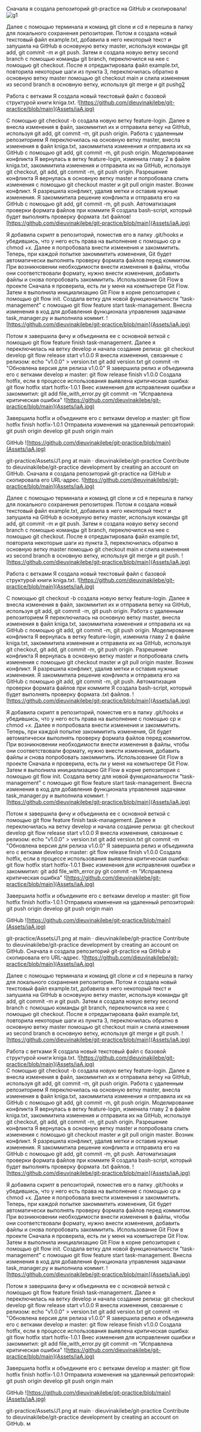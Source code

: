 Сначала я создала репозиторий git-practice на GitHub и скопировала! ![g1](https://github.com/dieuvinakilebe/git-practice/assets/130928224/b1f2eb0c-e811-48df-8326-ba268f442a87)




Далее с помощью терминала и команд git clone и cd я перешла в папку для локального сохранения репозитория.
Потом я создала новый текстовый файл example.txt, добавила в него некоторый текст и запушила на GitHub в основуную ветку master, используя команды git add, git commit -m и git push.
Затем я создала новую ветку second branch с помощью команды git branch, переключился на нее с помощью git checkout.
После я отредактировала файл example.txt, повторила некоторые шаги из пункта 3, переключилась обратно в основную ветку master помощью git checkout main и слила изменения из second branch в основную ветку, используя git merge и git push[g2](https://github.com/dieuvinakilebe/git-practice/assets/130928224/2fdce9a8-5bad-428a-9298-7ce33e018028)


  


Работа с ветками
Я создала новый текстовый файл с базовой структурой книги kniga.txt.
 ![https://github.com/dieuvinakilebe/git-practice/blob/main](Assets/iaA.jpg)

С помощью git checkout -b создала новую ветку feature-login.
Далее я внесла изменения в файл, закоммитил их и отправила ветку на GitHub, используя git add, git commit -m, git push origin.
Работа с удаленным репозиторием
Я переключилась на основную ветку master, внесла изменения в файл kniga.txt, закоммитила изменения и отправила их на GitHub с помощью git add, git commit -m, git push origin.
Моделирование конфликта
Я вернулась в ветку feature-login, изменила главу 2 в файле kniga.txt, закоммитила изменения и отправила их на GitHub, используя git checkout, git add, git commit -m, git push origin.
Разрешение конфликта
Я вернулась в основную ветку master и попробовала слить изменения с помощью git checkout master и git pull origin master. Возник конфликт.
Я разрешила конфликт, удалив метки и оставив нужные изменения.
Я закоммитила решение конфликта и отправила его на GitHub с помощью git add, git commit -m, git push.
Автоматизация проверки формата файлов при коммите
Я создала bash-script, который будет выполнять проверку формата .txt файлов![https://github.com/dieuvinakilebe/git-practice/blob/main](Assets/iaA.jpg)

Я добавила скрипт в репозиторий, поместив его в папку .git/hooks и убедившись, что у него есть права на выполнение с помощью cp и chmod +x.
Далее я попробовала внести изменения и закоммитить. Теперь, при каждой попытке закоммитить изменения, Git будет автоматически выполнять проверку формата файлов перед коммитом.
При возникновении необходимости внести изменения в файлы, чтобы они соответствовали формату, нужно внести изменения, добавить файлы и снова попробовать закоммитить.
Использование Git Flow в проекте
Сначала я проверила, есть ли у меня на компьютере Git Flow.
Затем я выполнила инициализацию Git Flow в корне репозитория с помощью git flow init.
Создала ветку для новой функциональности "task-management" с помощью git flow feature start task-management.
Внесла изменения в код для добавления функционала управления задачами task_manager.py и выполнила коммит.
  ![https://github.com/dieuvinakilebe/git-practice/blob/main](Assets/iaA.jpg)

Потом я завершила фичу и объединила ее с основной веткой с помощью git flow feature finish task-management.
Далее я переключилась на ветку develop и начала создание релиза:
git checkout develop
git flow release start v1.0.0
Я внесла изменения, связанные с релизом:
echo "v1.0.0" > version.txt
git add version.txt
git commit -m "Обновлена версия для релиза v1.0.0"
Я завершила релиз и объединила его с ветками develop и master:
git flow release finish v1.0.0
Создала hotfix, если в процессе использования выявлена критическая ошибка:
git flow hotfix start hotfix-1.0.1
Внес изменения для исправления ошибки и закоммитил:
git add file_with_error.py
git commit -m "Исправлена критическая ошибка"
  ![https://github.com/dieuvinakilebe/git-practice/blob/main](Assets/iaA.jpg)

Завершила hotfix и объедините его с ветками develop и master:
git flow hotfix finish hotfix-1.0.1
Отправила изменения на удаленный репозиторий:
git push origin develop
git push origin main

GitHub ![https://github.com/dieuvinakilebe/git-practice/blob/main](Assets/iaA.jpg)

git-practice/Assets/J1.png at main · dieuvinakilebe/git-practice
Contribute to dieuvinakilebe/git-practice development by creating an account on GitHub.
Сначала я создала репозиторий git-practice на GitHub и скопировала его URL-адрес.
  ![https://github.com/dieuvinakilebe/git-practice/blob/main](Assets/iaA.jpg)

Далее с помощью терминала и команд git clone и cd я перешла в папку для локального сохранения репозитория.
Потом я создала новый текстовый файл example.txt, добавила в него некоторый текст и запушила на GitHub в основуную ветку master, используя команды git add, git commit -m и git push.
Затем я создала новую ветку second branch с помощью команды git branch, переключился на нее с помощью git checkout.
После я отредактировала файл example.txt, повторила некоторые шаги из пункта 3, переключилась обратно в основную ветку master помощью git checkout main и слила изменения из second branch в основную ветку, используя git merge и git push.
  ![https://github.com/dieuvinakilebe/git-practice/blob/main](Assets/iaA.jpg)

Работа с ветками
Я создала новый текстовый файл с базовой структурой книги kniga.txt.
  ![https://github.com/dieuvinakilebe/git-practice/blob/main](Assets/iaA.jpg)

С помощью git checkout -b создала новую ветку feature-login.
Далее я внесла изменения в файл, закоммитил их и отправила ветку на GitHub, используя git add, git commit -m, git push origin.
Работа с удаленным репозиторием
Я переключилась на основную ветку master, внесла изменения в файл kniga.txt, закоммитила изменения и отправила их на GitHub с помощью git add, git commit -m, git push origin.
Моделирование конфликта
Я вернулась в ветку feature-login, изменила главу 2 в файле kniga.txt, закоммитила изменения и отправила их на GitHub, используя git checkout, git add, git commit -m, git push origin.
Разрешение конфликта
Я вернулась в основную ветку master и попробовала слить изменения с помощью git checkout master и git pull origin master. Возник конфликт.
Я разрешила конфликт, удалив метки и оставив нужные изменения.
Я закоммитила решение конфликта и отправила его на GitHub с помощью git add, git commit -m, git push.
Автоматизация проверки формата файлов при коммите
Я создала bash-script, который будет выполнять проверку формата .txt файлов.
  ![https://github.com/dieuvinakilebe/git-practice/blob/main](Assets/iaA.jpg)

Я добавила скрипт в репозиторий, поместив его в папку .git/hooks и убедившись, что у него есть права на выполнение с помощью cp и chmod +x.
Далее я попробовала внести изменения и закоммитить. Теперь, при каждой попытке закоммитить изменения, Git будет автоматически выполнять проверку формата файлов перед коммитом.
При возникновении необходимости внести изменения в файлы, чтобы они соответствовали формату, нужно внести изменения, добавить файлы и снова попробовать закоммитить.
Использование Git Flow в проекте
Сначала я проверила, есть ли у меня на компьютере Git Flow.
Затем я выполнила инициализацию Git Flow в корне репозитория с помощью git flow init.
Создала ветку для новой функциональности "task-management" с помощью git flow feature start task-management.
Внесла изменения в код для добавления функционала управления задачами task_manager.py и выполнила коммит.
  ![https://github.com/dieuvinakilebe/git-practice/blob/main](Assets/iaA.jpg)

Потом я завершила фичу и объединила ее с основной веткой с помощью git flow feature finish task-management.
Далее я переключилась на ветку develop и начала создание релиза:
git checkout develop
git flow release start v1.0.0
Я внесла изменения, связанные с релизом:
echo "v1.0.0" > version.txt
git add version.txt
git commit -m "Обновлена версия для релиза v1.0.0"
Я завершила релиз и объединила его с ветками develop и master:
git flow release finish v1.0.0
Создала hotfix, если в процессе использования выявлена критическая ошибка:
git flow hotfix start hotfix-1.0.1
Внес изменения для исправления ошибки и закоммитил:
git add file_with_error.py
git commit -m "Исправлена критическая ошибка"
  ![https://github.com/dieuvinakilebe/git-practice/blob/main](Assets/iaA.jpg)

Завершила hotfix и объедините его с ветками develop и master:
git flow hotfix finish hotfix-1.0.1
Отправила изменения на удаленный репозиторий:
git push origin develop
git push origin main

GitHub ![https://github.com/dieuvinakilebe/git-practice/blob/main](Assets/iaA.jpg)

git-practice/Assets/J1.png at main · dieuvinakilebe/git-practice
Contribute to dieuvinakilebe/git-practice development by creating an account on GitHub.
Сначала я создала репозиторий git-practice на GitHub и скопировала его URL-адрес.
  ![https://github.com/dieuvinakilebe/git-practice/blob/main](Assets/iaA.jpg)

Далее с помощью терминала и команд git clone и cd я перешла в папку для локального сохранения репозитория.
Потом я создала новый текстовый файл example.txt, добавила в него некоторый текст и запушила на GitHub в основуную ветку master, используя команды git add, git commit -m и git push.
Затем я создала новую ветку second branch с помощью команды git branch, переключился на нее с помощью git checkout.
После я отредактировала файл example.txt, повторила некоторые шаги из пункта 3, переключилась обратно в основную ветку master помощью git checkout main и слила изменения из second branch в основную ветку, используя git merge и git push.
  ![https://github.com/dieuvinakilebe/git-practice/blob/main](Assets/iaA.jpg)

Работа с ветками
Я создала новый текстовый файл с базовой структурой книги kniga.txt.
  ![https://github.com/dieuvinakilebe/git-practice/blob/main](Assets/iaA.jpg)	
С помощью git checkout -b создала новую ветку feature-login.
Далее я внесла изменения в файл, закоммитил их и отправила ветку на GitHub, используя git add, git commit -m, git push origin.
Работа с удаленным репозиторием
Я переключилась на основную ветку master, внесла изменения в файл kniga.txt, закоммитила изменения и отправила их на GitHub с помощью git add, git commit -m, git push origin.
Моделирование конфликта
Я вернулась в ветку feature-login, изменила главу 2 в файле kniga.txt, закоммитила изменения и отправила их на GitHub, используя git checkout, git add, git commit -m, git push origin.
Разрешение конфликта
Я вернулась в основную ветку master и попробовала слить изменения с помощью git checkout master и git pull origin master. Возник конфликт.
Я разрешила конфликт, удалив метки и оставив нужные изменения.
Я закоммитила решение конфликта и отправила его на GitHub с помощью git add, git commit -m, git push.
Автоматизация проверки формата файлов при коммите
Я создала bash-script, который будет выполнять проверку формата .txt файлов.
  ![https://github.com/dieuvinakilebe/git-practice/blob/main](Assets/iaA.jpg)

Я добавила скрипт в репозиторий, поместив его в папку .git/hooks и убедившись, что у него есть права на выполнение с помощью cp и chmod +x.
Далее я попробовала внести изменения и закоммитить. Теперь, при каждой попытке закоммитить изменения, Git будет автоматически выполнять проверку формата файлов перед коммитом.
При возникновении необходимости внести изменения в файлы, чтобы они соответствовали формату, нужно внести изменения, добавить файлы и снова попробовать закоммитить.
Использование Git Flow в проекте
Сначала я проверила, есть ли у меня на компьютере Git Flow.
Затем я выполнила инициализацию Git Flow в корне репозитория с помощью git flow init.
Создала ветку для новой функциональности "task-management" с помощью git flow feature start task-management.
Внесла изменения в код для добавления функционала управления задачами task_manager.py и выполнила коммит.
  ![https://github.com/dieuvinakilebe/git-practice/blob/main](Assets/iaA.jpg)

Потом я завершила фичу и объединила ее с основной веткой с помощью git flow feature finish task-management.
Далее я переключилась на ветку develop и начала создание релиза:
git checkout develop
git flow release start v1.0.0
Я внесла изменения, связанные с релизом:
echo "v1.0.0" > version.txt
git add version.txt
git commit -m "Обновлена версия для релиза v1.0.0"
Я завершила релиз и объединила его с ветками develop и master:
git flow release finish v1.0.0
Создала hotfix, если в процессе использования выявлена критическая ошибка:
git flow hotfix start hotfix-1.0.1
Внес изменения для исправления ошибки и закоммитил:
git add file_with_error.py
git commit -m "Исправлена критическая ошибка"
  ![https://github.com/dieuvinakilebe/git-practice/blob/main](Assets/iaA.jpg)

Завершила hotfix и объедините его с ветками develop и master:
git flow hotfix finish hotfix-1.0.1
Отправила изменения на удаленный репозиторий:
git push origin develop
git push origin main

GitHub ![https://github.com/dieuvinakilebe/git-practice/blob/main](Assets/iaA.jpg)

git-practice/Assets/J1.png at main · dieuvinakilebe/git-practice
Contribute to dieuvinakilebe/git-practice development by creating an account on GitHub.
м


